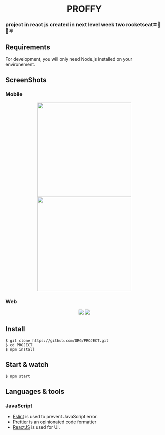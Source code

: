 <h1 align='center'> PROFFY </h1>

### project in react js created in next level week two rocketseat✡️💜👾⚛

## Requirements

For development, you will only need Node.js installed on your environement.

## ScreenShots

### Mobile
<p align='center'>
<img src='https://user-images.githubusercontent.com/52014318/89700899-a639e800-d908-11ea-9228-858bea503c74.jpg' width='300' />
<img src='https://user-images.githubusercontent.com/52014318/89714323-16318800-d974-11ea-9949-6ffb0681dba8.jpg' width='300' />
</ p>

### Web
<p align='center'>
<img src='https://user-images.githubusercontent.com/52014318/89714374-64468b80-d974-11ea-8e3c-1ebd4c94388e.png' />
<img src='https://user-images.githubusercontent.com/52014318/89714340-26e1fe00-d974-11ea-8cfd-2495eb6603e0.png' />
</ p>


## Install

    $ git clone https://github.com/ORG/PROJECT.git
    $ cd PROJECT
    $ npm install


## Start & watch

    $ npm start

## Languages & tools


### JavaScript

- [Eslint](https://eslint.org/) is used to prevent JavaScript error.
- [Prettier](https://prettier.io/docs/en/index.html) is an opinionated code formatter 
- [ReactJS](https://github.com/facebook/react) is used for UI.



